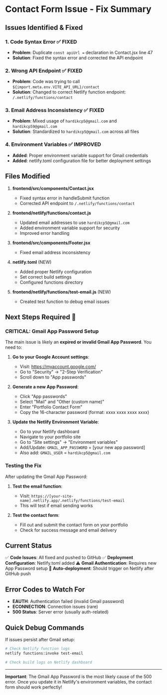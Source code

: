 # Contact Form Issue - Fix Summary

## Issues Identified & Fixed

### 1. **Code Syntax Error** ✅ FIXED
- **Problem**: Duplicate `const apiUrl =` declaration in Contact.jsx line 47
- **Solution**: Fixed the syntax error and corrected the API endpoint

### 2. **Wrong API Endpoint** ✅ FIXED
- **Problem**: Code was trying to call `${import.meta.env.VITE_API_URL}/contact` 
- **Solution**: Changed to correct Netlify function endpoint: `/.netlify/functions/contact`

### 3. **Email Address Inconsistency** ✅ FIXED
- **Problem**: Mixed usage of `hardikcp5@gmail.com` and `hardikcp59@gmail.com`
- **Solution**: Standardized to `hardikcp5@gmail.com` across all files

### 4. **Environment Variables** ✅ IMPROVED
- **Added**: Proper environment variable support for Gmail credentials
- **Added**: netlify.toml configuration file for better deployment settings

## Files Modified

1. **frontend/src/components/Contact.jsx**
   - Fixed syntax error in handleSubmit function
   - Corrected API endpoint to `/.netlify/functions/contact`

2. **frontend/netlify/functions/contact.js**
   - Updated email addresses to use `hardikcp5@gmail.com`
   - Added environment variable support for security
   - Improved error handling

3. **frontend/src/components/Footer.jsx**
   - Fixed email address inconsistency

4. **netlify.toml** (NEW)
   - Added proper Netlify configuration
   - Set correct build settings
   - Configured functions directory

5. **frontend/netlify/functions/test-email.js** (NEW)
   - Created test function to debug email issues

## Next Steps Required 🚨

### **CRITICAL: Gmail App Password Setup**

The main issue is likely an **expired or invalid Gmail App Password**. You need to:

1. **Go to your Google Account settings**:
   - Visit: https://myaccount.google.com/
   - Go to "Security" → "2-Step Verification"
   - Scroll down to "App passwords"

2. **Generate a new App Password**:
   - Click "App passwords"
   - Select "Mail" and "Other (custom name)"
   - Enter "Portfolio Contact Form"
   - Copy the 16-character password (format: xxxx xxxx xxxx xxxx)

3. **Update the Netlify Environment Variable**:
   - Go to your Netlify dashboard
   - Navigate to your portfolio site
   - Go to "Site settings" → "Environment variables"
   - Add/Update: `GMAIL_APP_PASSWORD` = [your new app password]
   - Also add: `GMAIL_USER` = `hardikcp5@gmail.com`

### **Testing the Fix**

After updating the Gmail App Password:

1. **Test the email function**:
   - Visit: `https://[your-site-name].netlify.app/.netlify/functions/test-email`
   - This will test if email sending works

2. **Test the contact form**:
   - Fill out and submit the contact form on your portfolio
   - Check for success message and email delivery

## Current Status

✅ **Code Issues**: All fixed and pushed to GitHub
✅ **Deployment Configuration**: Netlify.toml added
⚠️ **Gmail Authentication**: Requires new App Password setup
🔄 **Auto-deployment**: Should trigger on Netlify after GitHub push

## Error Codes to Watch For

- **EAUTH**: Authentication failed (invalid Gmail password)
- **ECONNECTION**: Connection issues (rare)
- **500 Status**: Server error (usually auth-related)

## Quick Debug Commands

If issues persist after Gmail setup:
```bash
# Check Netlify function logs
netlify functions:invoke test-email

# Check build logs on Netlify dashboard
```

---

**Important**: The Gmail App Password is the most likely cause of the 500 error. Once you update it in Netlify's environment variables, the contact form should work perfectly!
